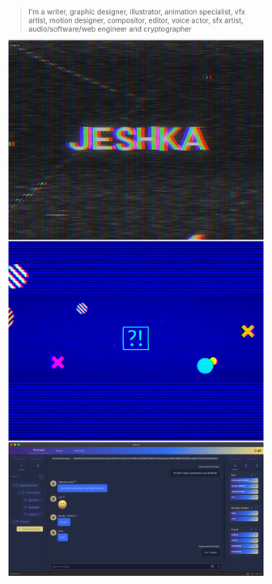 > I'm a writer, graphic designer, illustrator, animation specialist, vfx artist, motion designer, compositor, editor, voice actor, sfx artist, audio/software/web engineer and cryptographer


[<img src='_images/b98db494-5e0b-48f0-9e63-be4308256cd0_carw_202x158x640.png' class="quickLink">](animation.md)
[<img src='_images/3e3bd39e-00ce-46d4-9101-863502a4aa84_carw_202x158x640.png' class="quickLink">](design.md)
[<img src='_images/0.9.3.png' class="quickLink">](quest-network.md)
